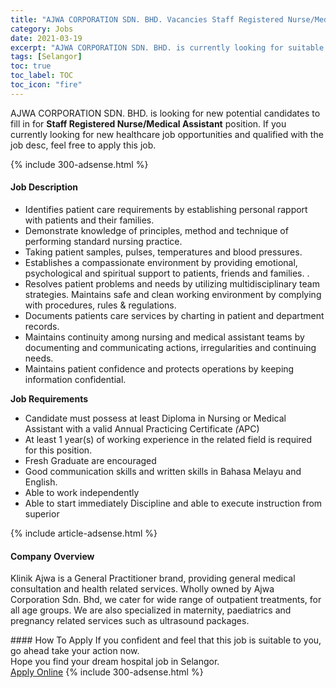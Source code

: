 ```yaml
---
title: "AJWA CORPORATION SDN. BHD. Vacancies Staff Registered Nurse/Medical Assistant" 
category: Jobs 
date: 2021-03-19 
excerpt: "AJWA CORPORATION SDN. BHD. is currently looking for suitable person to fill in the Staff Registered Nurse/Medical Assistant which positioned at Selangor" 
tags: [Selangor] 
toc: true 
toc_label: TOC 
toc_icon: "fire" 
--- 
```


<p>AJWA CORPORATION SDN. BHD. is looking for new potential candidates to fill in for <b>Staff Registered Nurse/Medical Assistant</b> position. If you currently looking for new healthcare job opportunities and qualified with the job desc, feel free to apply this job.
</p>{% include 300-adsense.html %} 
<div><div><h4>Job Description</h4></div><div><div><span><div><ul><li>Identifies patient care requirements by establishing personal rapport with patients and&#160;their families.&#160;</li><li>Demonstrate knowledge of principles, method and technique of performing standard&#160;nursing practice.&#160;</li><li>Taking patient samples, pulses, temperatures and blood pressures.&#160;</li><li>Establishes a compassionate environment by providing emotional, psychological and spiritual support to patients, friends and families. .</li><li>Resolves patient problems and needs by utilizing multidisciplinary team strategies. Maintains safe and clean working environment by complying with procedures, rules &amp; regulations.</li><li>Documents patients care services by charting in patient and department records.</li><li>Maintains continuity among nursing and medical assistant teams by documenting and&#160;communicating actions, irregularities and continuing needs.</li><li>Maintains patient confidence and protects operations by keeping information&#160;confidential.&#160;</li></ul><p><strong>Job Requirements</strong></p><ul><li>Candidate must possess at least Diploma in Nursing or Medical Assistant with a valid Annual Practicing Certificate <em>(</em>APC)</li><li>At least 1 year(s) of working experience in the related field is required for this position.</li><li>Fresh Graduate are encouraged</li><li>Good communication skills and written skills in Bahasa Melayu and English.</li><li>Able to work independently</li><li>Able to start immediately Discipline and able to execute instruction from superior&#160;</li></ul></div></span></div></div></div> 
{% include article-adsense.html %} 
<div><div><h4>Company Overview</h4></div><div><div><span><div><p>Klinik Ajwa is a General Practitioner brand, providing general medical consultation and health related services. Wholly owned by Ajwa Corporation Sdn. Bhd, we cater for wide range of outpatient treatments, for all age groups. We are also specialized in maternity, paediatrics and pregnancy related services such as ultrasound packages.</p></div></span></div></div></div> 
#### How To Apply 
If you confident and feel that this job is suitable to you, go ahead take your action now. <br/> 
Hope you find your dream hospital job in Selangor. <br/> 
<a href="https://www.jobstreet.com.my/en/job/staff-registered-nurse-medical-assistant-4511425?jobId=jobstreet-my-job-4511425" class="btn btn--warning" target="_blank" rel="nofollow noopenner">Apply Online</a> 
{% include 300-adsense.html %} 